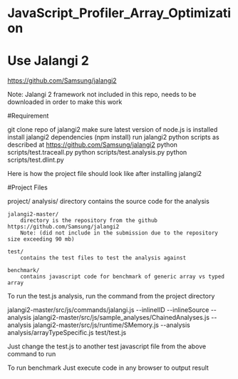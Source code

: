 # JavaScript_Profiler_Array_Optimization
# Use Jalangi 2
https://github.com/Samsung/jalangi2

Note: Jalangi 2 framework not included in this repo, needs to be downloaded in order to make this work

#Requirement

git clone repo of jalangi2
make sure latest version of node.js is installed
install jalangi2 dependencies (npm install)
run jalangi2 python scripts as described at https://github.com/Samsung/jalangi2
python scripts/test.traceall.py
python scripts/test.analysis.py
python scripts/test.dlint.py


Here is how the project file should look like after installing jalangi2

#Project Files

project/
	analysis/ 
		directory contains the source code for the analysis
		
	jalangi2-master/ 
		directory is the repository from the github https://github.com/Samsung/jalangi2
		Note: (did not include in the submission due to the repository size exceeding 90 mb)
		
	test/ 
		contains the test files to test the analysis against
		
	benchmark/
		contains javascript code for benchmark of generic array vs typed array


To run the test.js analysis, run the command from the project directory

jalangi2-master/src/js/commands/jalangi.js --inlineIID --inlineSource --analysis jalangi2-master/src/js/sample_analyses/ChainedAnalyses.js --analysis jalangi2-master/src/js/runtime/SMemory.js --analysis analysis/arrayTypeSpecific.js test/test.js

Just change the test.js to another test javascript file from the above command to run


To run benchmark
Just execute code in any browser to output result
